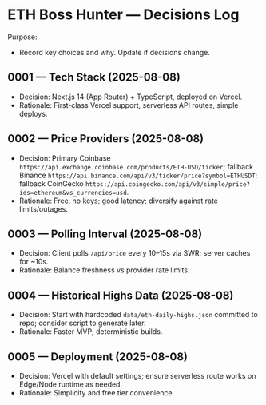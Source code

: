 # ETH Boss Hunter — Decisions Log

Purpose:
- Record key choices and why. Update if decisions change.

## 0001 — Tech Stack (2025-08-08)
- Decision: Next.js 14 (App Router) + TypeScript, deployed on Vercel.
- Rationale: First-class Vercel support, serverless API routes, simple deploys.

## 0002 — Price Providers (2025-08-08)
- Decision: Primary Coinbase `https://api.exchange.coinbase.com/products/ETH-USD/ticker`; fallback Binance `https://api.binance.com/api/v3/ticker/price?symbol=ETHUSDT`; fallback CoinGecko `https://api.coingecko.com/api/v3/simple/price?ids=ethereum&vs_currencies=usd`.
- Rationale: Free, no keys; good latency; diversify against rate limits/outages.

## 0003 — Polling Interval (2025-08-08)
- Decision: Client polls `/api/price` every 10–15s via SWR; server caches for ~10s.
- Rationale: Balance freshness vs provider rate limits.

## 0004 — Historical Highs Data (2025-08-08)
- Decision: Start with hardcoded `data/eth-daily-highs.json` committed to repo; consider script to generate later.
- Rationale: Faster MVP; deterministic builds.

## 0005 — Deployment (2025-08-08)
- Decision: Vercel with default settings; ensure serverless route works on Edge/Node runtime as needed.
- Rationale: Simplicity and free tier convenience. 
